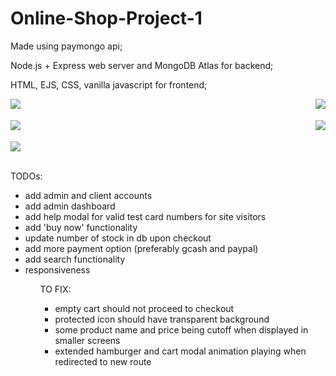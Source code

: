 # Online-Shop-Project-1


<p>Made using paymongo api;</p>
<p>Node.js + Express web server and MongoDB Atlas for backend;</p>
<p>HTML, EJS, CSS, vanilla javascript for frontend;</p>

<div>
   <img align="left" src="https://github.com/villanuevajamesfvillanueva/Online-Shop-Project-1/blob/main/public/images/for_readme/part1.gif?raw=true">
   <img align="right" src="https://github.com/villanuevajamesfvillanueva/Online-Shop-Project-1/blob/main/public/images/for_readme/part2.gif?raw=true">
   <br><br>
</div>

<div>
   <img align="left" src="https://github.com/villanuevajamesfvillanueva/Online-Shop-Project-1/blob/main/public/images/for_readme/part3.gif?raw=true">
   <img align="right" src="https://github.com/villanuevajamesfvillanueva/Online-Shop-Project-1/blob/main/public/images/for_readme/part4.gif?raw=true">
   <br><br>
</div>

<div>
   <img align="center" src="https://github.com/villanuevajamesfvillanueva/Online-Shop-Project-1/blob/main/public/images/for_readme/part5.gif?raw=true">
   <br><br>
</div>

TODOs:
<ul>
   <li>add admin and client accounts</li>
   <li>add admin dashboard</li>
   <li>add help modal for valid test card numbers for site visitors</li>
   <li>add 'buy now' functionality</li>
   <li>update number of stock in db upon checkout</li>
   <li>add more payment option (preferably gcash and paypal)</li>
   <li>add search functionality</li>
   <li>responsiveness</li>
<ul>

TO FIX:
<ul>
   <li>empty cart should not proceed to checkout</li>
   <li>protected icon should have transparent background</li>
   <li>some product name and price being cutoff when displayed in smaller screens</li>
   <li>extended hamburger and cart modal animation playing when redirected to new route</li>
<ul>